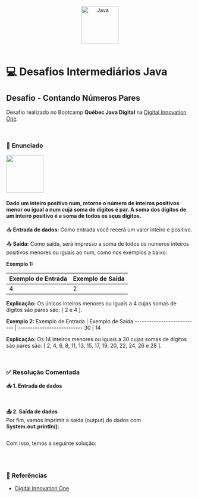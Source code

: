 <div align="center">
  <img alt="Java" height="100" src="https://raw.githubusercontent.com/FortAwesome/Font-Awesome/6.x/svgs/brands/java.svg">
</div>

<br>

# 💻 Desafios Intermediários Java

## Desafio - Contando Números Pares
Desafio realizado no Bootcamp **Québec Java Digital** na [Digital Innovation One](https://www.dio.me/).

<br>

### 📝 **Enunciado**

  <img height="100" src="https://www.beecrowd.com.br/gallery/images/problems/UOJ_2686.png?origem=1">

#### **Dado um inteiro positivo num, retorne o número de inteiros positivos menor ou igual a num cuja soma de dígitos é par. A soma dos dígitos de um inteiro positivo é a soma de todos os seus dígitos.**

📥 **Entrada de dados:** Como entrada você recerá um valor inteiro e positivo.

📤 **Saída:** Como saída, será impresso a soma de todos os numeros inteiros positivos menores ou iguais ao num, como nos exemplos a baixo:

**Exemplo 1:**

Exemplo de Entrada          | Exemplo de Saída
--------------------------- | ---------------------------
4			                | 2

**Explicação:** Os únicos inteiros menores ou iguais a 4 cujas somas de dígitos são pares são: [ 2 e 4 ].

**Exemplo 2:**
Exemplo de Entrada          | Exemplo de Saída
--------------------------- | ---------------------------
30			                | 14

**Explicação:** Os 14 inteiros menores ou iguais a 30 cujas somas de dígitos são pares são:
[ 2, 4, 6, 8, 11, 13, 15, 17, 19, 20, 22, 24, 26 e 28 ].

<br>

### ✅ **Resolução Comentada**

**📥 1. Entrada de dados**<br>

<br>

**📤 2. Saída de dados**<br>
Por fim, vamos imprimir a saída (output) de dados com **System.out.println()**:
```java

```

Com isso, temos a seguinte solução:
```java

```

<br>

### 🔎 **Referências**
- [Digital Innovation One](https://www.dio.me/)

<br>
